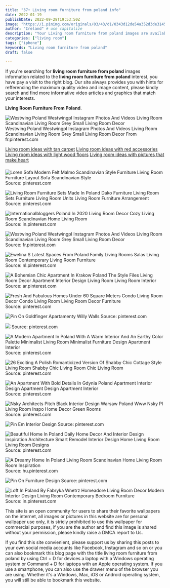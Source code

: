 ```yaml
---
title: "37+ Living room furniture from poland info"
date: 2022-01-19
publishDate: 2022-09-28T19:53:50Z
image: "https://i.pinimg.com/originals/03/43/d1/0343d12de54a352d3de3145b0a116773.jpg"
author: "Ireland" # use capitalize
description: "Your Living room furniture from poland images are available in this site. Living room furniture from poland are a topic that is being searched for and liked by netizens today. You can Get the Living room furniture from poland files here. Find and Download all free images."
categories: ["living room"]
tags: ["iphone"]
keywords: "Living room furniture from poland"
draft: false

---
```


If you're searching for **living room furniture from poland** images information related to the **living room furniture from poland** interest, you have pay a visit to the right  blog.  Our site always  provides you with  hints  for refferencing  the maximum  quality video and image  content, please kindly search and find more informative video articles and graphics  that match your interests.

**Living Room Furniture From Poland**. 

![Westwing Poland Westwingpl Instagram Photos And Videos Living Room Scandinavian Living Room Grey Small Living Room Decor](https://i.pinimg.com/originals/1d/3d/25/1d3d25724e14881d91ff28fa40bee29f.jpg "Westwing Poland Westwingpl Instagram Photos And Videos Living Room Scandinavian Living Room Grey Small Living Room Decor")
Westwing Poland Westwingpl Instagram Photos And Videos Living Room Scandinavian Living Room Grey Small Living Room Decor From fr.pinterest.com

[Living room ideas with tan carpet](/living-room-ideas-with-tan-carpet/)
[Living room ideas with red accessories](/living-room-ideas-with-red-accessories/)
[Living room ideas with light wood floors](/living-room-ideas-with-light-wood-floors/)
[Living room ideas with pictures that make heart](/living-room-ideas-with-pictures-that-make-heart/)



### 

 


![Loren Sofa Modern Felt Malmo Scandinavian Style Furniture Living Room Furniture Layout Sofa Scandinavian Style](https://i.pinimg.com/originals/38/a1/d1/38a1d136f3a2483f3cdd7b21d8ea729b.jpg "Loren Sofa Modern Felt Malmo Scandinavian Style Furniture Living Room Furniture Layout Sofa Scandinavian Style")
Source: pinterest.com

 

![Living Room Furniture Sets Made In Poland Dako Furniture Living Room Sets Furniture Living Room Units Living Room Furniture Arrangement](https://i.pinimg.com/564x/2a/50/90/2a5090e0566626943089a27bc469ff99.jpg "Living Room Furniture Sets Made In Poland Dako Furniture Living Room Sets Furniture Living Room Units Living Room Furniture Arrangement")
Source: pinterest.com

 

![Internationalbloggers Poland In 2020 Living Room Decor Cozy Living Room Scandinavian Home Living Room](https://i.pinimg.com/736x/b0/7e/0e/b07e0ed9481179e765237747b18bef72.jpg "Internationalbloggers Poland In 2020 Living Room Decor Cozy Living Room Scandinavian Home Living Room")
Source: in.pinterest.com

 

![Westwing Poland Westwingpl Instagram Photos And Videos Living Room Scandinavian Living Room Grey Small Living Room Decor](https://i.pinimg.com/originals/1d/3d/25/1d3d25724e14881d91ff28fa40bee29f.jpg "Westwing Poland Westwingpl Instagram Photos And Videos Living Room Scandinavian Living Room Grey Small Living Room Decor")
Source: fr.pinterest.com

 

![Ewelina S Latest Spaces From Poland Family Living Rooms Salas Living Room Contemporary Living Room Furniture](https://i.pinimg.com/originals/a6/30/a3/a630a36139412967ca1474f6edf70362.jpg "Ewelina S Latest Spaces From Poland Family Living Rooms Salas Living Room Contemporary Living Room Furniture")
Source: nl.pinterest.com

 

![A Bohemian Chic Apartment In Krakow Poland The Style Files Living Room Decor Apartment Interior Design Living Room Living Room Interior](https://i.pinimg.com/originals/58/8c/36/588c36415354963b5dec2301d98b236e.jpg "A Bohemian Chic Apartment In Krakow Poland The Style Files Living Room Decor Apartment Interior Design Living Room Living Room Interior")
Source: ar.pinterest.com

 

![Fresh And Fabulous Homes Under 60 Square Meters Condo Living Room Decor Condo Living Room Living Room Decor Furniture](https://i.pinimg.com/originals/8e/37/9a/8e379a1f10c6f308bf6f4fac199728a6.jpg "Fresh And Fabulous Homes Under 60 Square Meters Condo Living Room Decor Condo Living Room Living Room Decor Furniture")
Source: pinterest.com

 

![Pin On Goldfinger Apartamenty Willy Walls](https://i.pinimg.com/originals/0d/2a/40/0d2a40bdae7160429610895901f5ec00.jpg "Pin On Goldfinger Apartamenty Willy Walls")
Source: pinterest.com

 

![](https://i.pinimg.com/originals/79/25/24/79252465240bcd8468b032bec9651ac1.jpg "")
Source: pinterest.com

 

![A Modern Apartment In Poland With A Warm Interior And An Earthy Color Palette Minimalist Living Room Minimalist Furniture Design Apartment Interior](https://i.pinimg.com/originals/fb/07/be/fb07be4f0bfb10226425945f251f257f.jpg "A Modern Apartment In Poland With A Warm Interior And An Earthy Color Palette Minimalist Living Room Minimalist Furniture Design Apartment Interior")
Source: pinterest.com

 

![26 Exciting A Polish Romanticized Version Of Shabby Chic Cottage Style Living Room Shabby Chic Living Room Chic Living Room](https://i.pinimg.com/736x/59/64/d1/5964d17dc91fd00c58391554b64b4174.jpg "26 Exciting A Polish Romanticized Version Of Shabby Chic Cottage Style Living Room Shabby Chic Living Room Chic Living Room")
Source: pinterest.com

 

![An Apartment With Bold Details In Gdynia Poland Apartment Interior Design Apartment Design Apartment Interior](https://i.pinimg.com/originals/49/49/00/49490064477088b9e718aba9a92bc6ea.jpg "An Apartment With Bold Details In Gdynia Poland Apartment Interior Design Apartment Design Apartment Interior")
Source: pinterest.com

 

![Nsky Architects Pitch Black Interior Design Warsaw Poland Www Nsky Pl Living Room Inspo Home Decor Green Rooms](https://i.pinimg.com/originals/c7/5b/a0/c75ba061a25fda7254d02ab5166a1c31.jpg "Nsky Architects Pitch Black Interior Design Warsaw Poland Www Nsky Pl Living Room Inspo Home Decor Green Rooms")
Source: pinterest.com

 

![Pin Em Interior Design](https://i.pinimg.com/originals/1e/0d/5a/1e0d5aab706ec3f3aefa3f5d6def05d2.jpg "Pin Em Interior Design")
Source: pinterest.com

 

![Beautiful Home In Poland Daily Home Decor And Interior Design Inspiration Architecture Smart Remodel Interior Design Home Living Room Living Room Designs](https://i.pinimg.com/originals/4a/02/dc/4a02dc2e7883b0e3743f4d7328b41496.jpg "Beautiful Home In Poland Daily Home Decor And Interior Design Inspiration Architecture Smart Remodel Interior Design Home Living Room Living Room Designs")
Source: pinterest.com

 

![A Dreamy Home In Poland Living Room Scandinavian Home Living Room Room Inspiration](https://i.pinimg.com/originals/4d/84/81/4d848151d04f30e8d00f115bf605f1b2.jpg "A Dreamy Home In Poland Living Room Scandinavian Home Living Room Room Inspiration")
Source: hu.pinterest.com

 

![Pin On Furniture Design](https://i.pinimg.com/736x/4f/d0/69/4fd069bf28fb64726e8297e35dce579e.jpg "Pin On Furniture Design")
Source: pinterest.com

 

![Loft In Poland By Fabryka Wnetrz Homeadore Living Room Decor Modern Interior Design Living Room Contemporary Bedroom Furniture](https://i.pinimg.com/originals/03/43/d1/0343d12de54a352d3de3145b0a116773.jpg "Loft In Poland By Fabryka Wnetrz Homeadore Living Room Decor Modern Interior Design Living Room Contemporary Bedroom Furniture")
Source: in.pinterest.com

 

This site is an open community for users to share their favorite wallpapers on the internet, all images or pictures in this website are for personal wallpaper use only, it is stricly prohibited to use this wallpaper for commercial purposes, if you are the author and find this image is shared without your permission, please kindly raise a DMCA report to Us.

If you find this site convienient, please support us by sharing this posts to your own social media accounts like Facebook, Instagram and so on or you can also bookmark this blog page with the title living room furniture from poland by using Ctrl + D for devices a laptop with a Windows operating system or Command + D for laptops with an Apple operating system. If you use a smartphone, you can also use the drawer menu of the browser you are using. Whether it's a Windows, Mac, iOS or Android operating system, you will still be able to bookmark this website.
